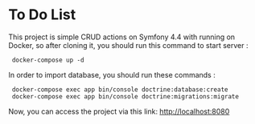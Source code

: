 
# To Do List  
  
This project is simple CRUD actions on Symfony 4.4 with running on Docker, so after cloning it, you should run this command to start server :  
  
	 docker-compose up -d  

In order to import database, you should run these commands :  
  
	 docker-compose exec app bin/console doctrine:database:create  
	 docker-compose exec app bin/console doctrine:migrations:migrate  
	 
Now, you can access the project via this link: [http://localhost:8080]( http://localhost:8080 )